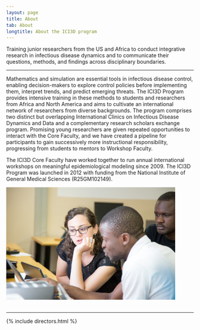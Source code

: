 ```yaml
---
layout: page
title: About
tab: About
longtitle: About the ICI3D program
---
```

<!-- PAGE CONTENT -->
<p class="lead"><span class="dropcap dropcap-big">T</span>raining junior researchers from the US and Africa to conduct integrative research in infectious disease dynamics and to communicate their questions, methods, and findings across disciplinary boundaries.</p>
<hr>
<div class="page-content">
			<div class="container">
				<section>
					<div class="row">
						<div class="col-md-7">
							<p>Mathematics and simulation are essential tools in infectious disease control, enabling decision-makers to explore control policies before implementing them, interpret trends, and predict emerging threats. The ICI3D Program provides intensive training in these methods to students and researchers from Africa and North America and aims to cultivate an international network of researchers from diverse backgrounds. The program comprises two distinct but overlapping International Clinics on Infectious Disease Dynamics and Data and a complementary research scholars exchange program. Promising young researchers are given repeated opportunities to interact with the Core Faculty, and we have created a pipeline for participants to gain successively more instructional responsibility, progressing from students to mentors to Workshop Faculty.</p>
							<p>The ICI3D Core Faculty have worked together to run annual international workshops on meaningful epidemiological modeling since 2009. The ICI3D Program was launched in 2012 with funding from the National Institute of General Medical Sciences (R25GM102149).</p>
						</div>
						<div class="col-md-5">
							<div class="featured-video">
								<img src="assets/img/MMED2015_tutorials.jpg" width="90%" alt="MMED 2015 participants"/>
							</div>
						</div>
					</div>
					<br>
					<hr>
				</section>
{% include directors.html %}
